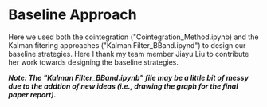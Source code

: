 # Baseline Approach

Here we used both the cointegration ("Cointegration_Method.ipynb) and the Kalman fitering approaches ("Kalman Filter_BBand.ipynd") to design our 
baseline strategies. Here I thank my team member Jiayu Liu to contribute her work towards designing the baseline strategies. 

***Note: The "Kalman Filter_BBand.ipynb" file may be a little bit of messy due to the addtion of new ideas (i.e., drawing the graph for the final
paper report).***
